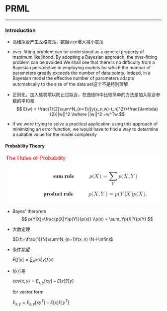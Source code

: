 # PRML

---

### Introduction

- 高维拟合产生龙格震荡，数据size增大减小震荡

- over-fitting problem can be understood as a general property of maximum likelihood. By adopting a Bayesian approach, the over-fitting problem can be avoided.We shall see that there is no difficulty from a Bayesian perspective in employing models for which the number of parameters greatly exceeds the number of data points. Indeed, in a Bayesian model the effective number of parameters adapts automatically to the size of the data set这个不是特别理解

- 正则化，加入惩罚项以防止过拟合，在曲线fit中比较简单的方法是加入拟合参数的平和和
  $$
  E(w) = \frac{1}{2}\sum^N_{n=1}{[y(x_n,w)-t_n]^2}+\frac{\lambda}{2}||w||^2
  \\where ||w||^2 =w^Tw
  $$
  
- if we were trying to solve a practical application using this approach of minimizing an error function, we would have to find a way to determine a suitable value for the model complexity

#### Probability Theory

![1589287106985](1589287106985.png)

- Bayes' therorem
  $$
  p(Y|X)=\frac{p(X|Y)p(Y)}{p(x)}
  \\p(x) = \sum_Yp(X|Y)p(Y)
  $$

- 大数定理

  $E(f)=\frac{1}{N}\sum^N_{n=1}f(x_n) (N->\infin)$

- 条件期望

  $E[f|y] = \sum_xp(x|y)f(x)$

- 协方差

  $cov(x,y) = E_{x,y}[xy]-E[x]E[y]$

  for vector form

  $E_{x,y}=E_{x,y}[xy^T]-E[x]E[y^T]$

  